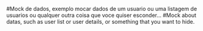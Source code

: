 #Mock de dados, exemplo mocar dados de um usuario ou uma listagem de usuarios ou qualquer outra coisa que voce quiser esconder...
#Mock about datas, such as user list or user details, or something that you want to hide.